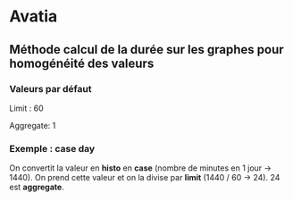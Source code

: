 # Avatia

## Méthode calcul de la durée sur les graphes pour homogénéité des valeurs

### Valeurs par défaut

Limit : 60

Aggregate: 1

### Exemple : case **day**

On convertit la valeur en **histo** en **case** (nombre de minutes en 1 jour -> 1440).
On prend cette valeur et on la divise par **limit** (1440 / 60 -> 24).
24 est **aggregate**.

